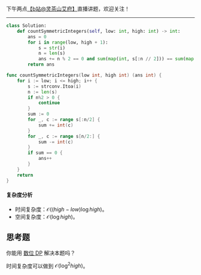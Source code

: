 下午两点[【b站@灵茶山艾府】](https://space.bilibili.com/206214)直播讲题，欢迎关注！

---

```py [sol-Python3]
class Solution:
    def countSymmetricIntegers(self, low: int, high: int) -> int:
        ans = 0
        for i in range(low, high + 1):
            s = str(i)
            n = len(s)
            ans += n % 2 == 0 and sum(map(int, s[:n // 2])) == sum(map(int, s[n // 2:]))
        return ans
```

```go [sol-Go]
func countSymmetricIntegers(low int, high int) (ans int) {
	for i := low; i <= high; i++ {
		s := strconv.Itoa(i)
		n := len(s)
		if n%2 > 0 {
			continue
		}
		sum := 0
		for _, c := range s[:n/2] {
			sum += int(c)
		}
		for _, c := range s[n/2:] {
			sum -= int(c)
		}
		if sum == 0 {
			ans++
		}
	}
	return
}
```

#### 复杂度分析

- 时间复杂度：$\mathcal{O}((\textit{high} - \textit{low})\log \textit{high})$。
- 空间复杂度：$\mathcal{O}(\log \textit{high})$。

## 思考题

你能用 [数位 DP](https://www.bilibili.com/video/BV1rS4y1s721/?t=20m05s) 解决本题吗？

时间复杂度可以做到 $\mathcal{O}(\log^2 \textit{high})$。
